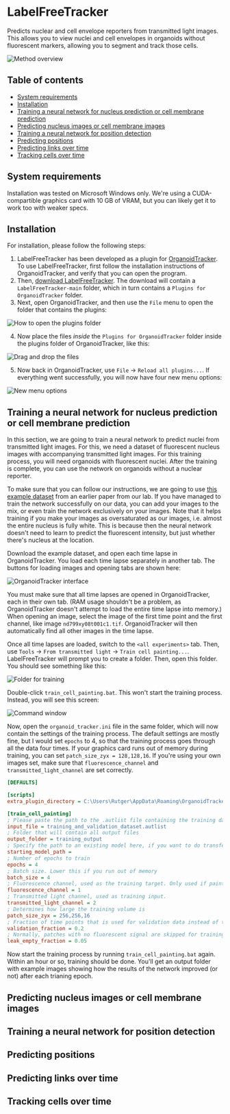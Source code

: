 # LabelFreeTracker
Predicts nuclear and cell envelope reporters from transmitted light images. This allows you to view nuclei and cell envelopes in organoids without fluorescent markers, allowing you to segment and track those cells.

![Method overview](https://user-images.githubusercontent.com/1462188/222784969-bc1b02a0-a0a3-459c-92c9-10b9cc5e16a4.png)

## Table of contents
* [System requirements](#system-requirements)
* [Installation](#installation)
* [Training a neural network for nucleus prediction or cell membrane prediction](#training-a-neural-network-for-nucleus-prediction-or-cell-membrane-prediction)
* [Predicting nucleus images or cell membrane images](#predicting-nucleus-images-or-cell-membrane-images)
* [Training a neural network for position detection](#training-a-neural-network-for-position-detection)
* [Predicting positions](#predicting-positions)
* [Predicting links over time](#predicting-links-over-time)
* [Tracking cells over time](#tracking-cells-over-time)

## System requirements
Installation was tested on Microsoft Windows only. We're using a CUDA-compartible graphics card with 10 GB of VRAM, but you can likely get it to work too with weaker specs.

## Installation
For installation, please follow the following steps:

1. LabelFreeTracker has been developed as a plugin for [OrganoidTracker](https://github.com/jvzonlab/OrganoidTracker). To use LabelFreeTracker, first follow the installation instructions of OrganoidTracker, and verify that you can open the program.
2. Then, [download LabelFreeTracker](https://github.com/jvzonlab/LabelFreeTracker/archive/refs/heads/main.zip). The download will contain a `LabelFreeTracker-main` folder, which in turn contains a `Plugins for OrganoidTracker` folder.
3. Next, open OrganoidTracker, and then use the `File` menu to open the folder that contains the plugins:

  ![How to open the plugins folder](https://user-images.githubusercontent.com/1462188/222796147-380612db-54da-44ab-aebe-f7825a02643f.png)

4. Now place the files *inside* the `Plugins for OrganoidTracker` folder inside the plugins folder of OrganoidTracker, like this:

  ![Drag and drop the files](https://user-images.githubusercontent.com/1462188/222797179-22a5e81e-feb9-41d0-8023-281a917e67ec.png)

5. Now back in OrganoidTracker, use `File` -> `Reload all plugins...`. If everything went successfully, you will now have four new menu options:

  ![New menu options](https://user-images.githubusercontent.com/1462188/222797841-2730abd9-0af1-485e-975d-089559a4ff87.png)


## Training a neural network for nucleus prediction or cell membrane prediction
In this section, we are going to train a neural network to predict nuclei from transmitted light images. For this, we need a dataset of fluorescent nucleus images with accompanying transmitted light images. For this training process, you will need organoids with fluorescent nuclei. After the training is complete, you can use the network on organoids without a nuclear reporter.

To make sure that you can follow our instructions, we are going to use [this example dataset](https://zenodo.org/record/7197573) from an earlier paper from our lab. If you have managed to train the network successfully on our data, you can add your images to the mix, or even train the network exclusively on your images. Note that it helps training if you make your images as oversaturated as our images, i.e. almost the entire nucleus is fully white. This is because then the neural network doesn't need to learn to predict the fluorescent intensity, but just whether there's nucleus at the location.

Download the example dataset, and open each time lapse in OrganoidTracker. You load each time lapse separately in another tab. The buttons for loading images and opening tabs are shown here:

![OrganoidTracker interface](https://user-images.githubusercontent.com/1462188/222802432-56ab6492-83a1-4f1c-b65a-e2a98b3fc8cd.png)

You must make sure that all time lapses are opened in OrganoidTracker, each in their own tab. (RAM usage shouldn't be a problem, as OrganoidTracker doesn't attempt to load the entire time lapse into memory.) When opening an image, select the image of the first time point and the first channel, like image `nd799xy08t001c1.tif`. OrganoidTracker will then automatically find all other images in the time lapse.

Once all time lapses are loaded, switch to the `<all experiments>` tab. Then, use `Tools` -> `From transmitted light` -> `Train cell painting...`. LabelFreeTracker will prompt you to create a folder. Then, open this folder. You should see something like this:

![Folder for training](https://user-images.githubusercontent.com/1462188/222803808-7451bcfa-b0d4-40ae-9676-698804e4d668.png)

Double-click `train_cell_painting.bat`. This won't start the training process. Instead, you will see this screen:

![Command window](https://user-images.githubusercontent.com/1462188/222804415-074248cb-e944-43c6-85f4-024e85d74791.png)

Now, open the `organoid_tracker.ini` file in the same folder, which will now contain the settings of the training process. The default settings are mostly fine, but I would set `epochs` to 4, so that the training process goes through all the data four times. If your graphics card runs out of memory during training, you can set `patch_size_zyx = 128,128,16`. If you're using your own images set, make sure that `fluorescence_channel` and `transmitted_light_channel` are set correctly.

```ini
[DEFAULTS]

[scripts]
extra_plugin_directory = C:\Users\Rutger\AppData\Roaming\OrganoidTracker\Plugins

[train_cell_painting]
; Please paste the path to the .autlist file containing the training data
input_file = training_and_validation_dataset.autlist
; Folder that will contain all output files
output_folder = training_output
; Specify the path to an existing model here, if you want to do transfer learning.
starting_model_path = 
; Number of epochs to train
epochs = 4
; Batch size. Lower this if you run out of memory
batch_size = 4
; Fluorescence channel, used as the training target. Only used if painting_target is set to FLUORESCENCE_CHANNEL. Use 1 for the first channel, 2 for the second channel, etc. Use "1 from end" to use the last channel.
fluorescence_channel = 1
; Transmitted light channel, used as training input.
transmitted_light_channel = 2
; Determines how large the training volume is
patch_size_zyx = 256,256,16
; Fraction of time points that is used for validation data instead of training data
validation_fraction = 0.2
; Normally, patches with no fluorescent signal are skipped for training. This number controls what fraction is still included in the training data.
leak_empty_fraction = 0.05
```

Now start the training process by running `train_cell_painting.bat` again. Within an hour or so, training should be done. You'll get an output folder with example images showing how the results of the network improved (or not) after each trianing epoch.

## Predicting nucleus images or cell membrane images



## Training a neural network for position detection



## Predicting positions


## Predicting links over time



## Tracking cells over time


